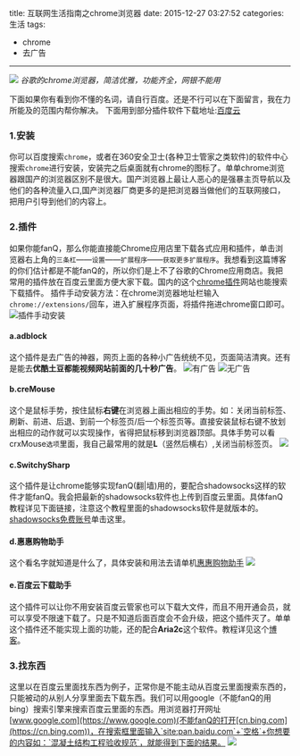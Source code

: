 title: 互联网生活指南之chrome浏览器
date: 2015-12-27 03:27:52
categories: 生活
tags: 
- chrome
- 去广告
---
![](http://7sbxbm.com1.z0.glb.clouddn.com/internet_lifechrome.jpg)
*谷歌的chrome浏览器，简洁优雅，功能齐全，网银不能用*
<!--more-->
下面如果你有看到你不懂的名词，请自行百度。还是不行可以在下面留言，我在力所能及的范围内帮你解决。
下面用到部分插件软件下载地址:[百度云](http://pan.baidu.com/s/1qXuPxww)
### 1.安装
你可以百度搜索`chrome`，或者在360安全卫士(各种卫士管家之类软件)的软件中心搜索`chrome`进行安装，安装完之后桌面就有chrome的图标了。单单chrome浏览器跟国产的浏览器区别不是很大。国产浏览器上最让人恶心的是强暴主页导航以及他们的各种流量入口,国产浏览器厂商更多的是把浏览器当做他们的互联网接口，把用户引导到他们的内容上。
### 2.插件
如果你能fanQ，那么你能直接能Chrome应用店里下载各式应用和插件，单击浏览器右上角的`三条杠`——`设置`——`扩展程序`——`获取更多扩展程序`。我想看到这篇博客的你们估计都是不能fanQ的，所以你们是上不了谷歌的Chrome应用商店。我把常用的插件放在百度云里面方便大家下载。国内的这个[chrome插件](http://chromecj.com/)网站也能搜索下载插件。
插件手动安装方法：在chrome浏览器地址栏输入`chrome://extensions/`回车，进入扩展程序页面，将插件拖进chrome窗口即可。
![插件手动安装](http://7sbxbm.com1.z0.glb.clouddn.com/internet_lifeinstallcrx.png)
#### a.adblock
这个插件是去广告的神器，网页上面的各种小广告统统不见，页面简洁清爽。还有是能去**优酷土豆都能视频网站前面的几十秒广告**。
![有广告](http://7sbxbm.com1.z0.glb.clouddn.com/internet_lifead.png)
![无广告](http://7sbxbm.com1.z0.glb.clouddn.com/internet_lifenoad.png)
#### b.creMouse
这个是鼠标手势，按住鼠标**右键**在浏览器上画出相应的手势。如：关闭当前标签、刷新、前进、后退、到前一个标签页/后一个标签页等。直接安装鼠标右键不放划出相应的动作就可以实现操作，省得把鼠标移到浏览器顶部。具体手势可以看crxMouse`选项`里面，我自己最常用的就是**L**（竖然后横右）,关闭当前标签页。
![](http://7sbxbm.com1.z0.glb.clouddn.com/internet_lifegesture.png)
#### c.SwitchySharp
这个插件是让chrome能够实现fanQ(翻|墙)用的，要配合shadowsocks这样的软件才能fanQ。我会把最新的shadowsocks软件也上传到百度云里面。具体fanQ教程详见下面链接，注意这个教程里面的shadowsocks软件是就版本的。
[shadowsocks免费账号](http://www.ishadowsocks.com)单击这里。
#### d.惠惠购物助手
这个看名字就知道是什么了，具体安装和用法去请单机[惠惠购物助手](http://zhushou.huihui.cn/)
![](http://7sbxbm.com1.z0.glb.clouddn.com/internet_lifehuihui.png)
#### e.百度云下载助手
这个插件可以让你不用安装百度云管家也可以下载大文件，而且不用开通会员，就可以享受不限速下载了。只是不知道后面百度会不会升级，把这个插件灭了。单单这个插件还不能实现上面的功能，还的配合**Aria2c**这个软件。教程详见这个[博客](https://blog.icehoney.me/posts/2015-01-31-Aria2-download)。
### 3.找东西
这里以在百度云里面找东西为例子，正常你是不能主动从百度云里面搜索东西的，只能被动的从别人分享里面去下载东西。我们可以用google（不能fanQ的用bing）搜索引擎来搜索百度云里面的东西。用浏览器打开网址[www.google.com](https://www.google.com)(不能fanQ的打开[cn.bing.com](https://cn.bing.com))，在搜索框里面输入`site:pan.baidu.com`+`空格`+你想要的内容如：`混凝土结构工程验收规范`，就能得到下面的结果。
![](http://7sbxbm.com1.z0.glb.clouddn.com/internet_lifefind.png)
